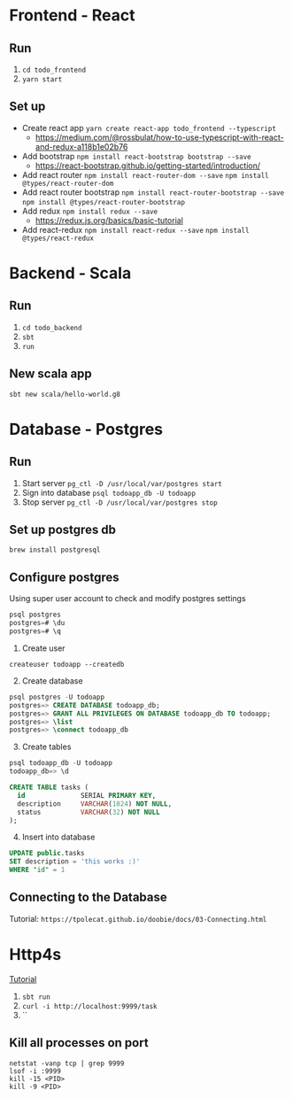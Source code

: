 # Frontend - React

## Run
1. `cd todo_frontend`
2. `yarn start`

## Set up
- Create react app `yarn create react-app todo_frontend --typescript`
  - https://medium.com/@rossbulat/how-to-use-typescript-with-react-and-redux-a118b1e02b76
- Add bootstrap `npm install react-bootstrap bootstrap --save`
  - https://react-bootstrap.github.io/getting-started/introduction/
- Add react router `npm install react-router-dom --save` `npm install @types/react-router-dom`
- Add react router bootstrap `npm install react-router-bootstrap --save` `npm install @types/react-router-bootstrap`
- Add redux `npm install redux --save`
  - https://redux.js.org/basics/basic-tutorial
- Add react-redux `npm install react-redux --save` `npm install @types/react-redux`

# Backend - Scala

## Run
1. `cd todo_backend`
2. `sbt`
3. `run`

## New scala app
```
sbt new scala/hello-world.g8
```

# Database - Postgres

## Run
1. Start server `pg_ctl -D /usr/local/var/postgres start`
2. Sign into database `psql todoapp_db -U todoapp`
3. Stop server `pg_ctl -D /usr/local/var/postgres stop`

## Set up postgres db
```
brew install postgresql
```
## Configure postgres
Using super user account to check and modify postgres settings
```sql
psql postgres
postgres=# \du
postgres=# \q
```
1. Create user
```
createuser todoapp --createdb
```
2. Create database
```sql
psql postgres -U todoapp
postgres=> CREATE DATABASE todoapp_db;
postgres=> GRANT ALL PRIVILEGES ON DATABASE todoapp_db TO todoapp; 
postgres=> \list 
postgres=> \connect todoapp_db
```
3. Create tables
```sql
psql todoapp_db -U todoapp
todoapp_db=> \d

CREATE TABLE tasks (
  id              SERIAL PRIMARY KEY,
  description     VARCHAR(1024) NOT NULL,
  status          VARCHAR(32) NOT NULL
);
```
4. Insert into database
```sql
UPDATE public.tasks 
SET description = 'this works :)' 
WHERE "id" = 1
```

## Connecting to the Database
Tutorial: `https://tpolecat.github.io/doobie/docs/03-Connecting.html`


# Http4s
[Tutorial](https://medium.com/@alandevlin7/http4s-v0-2-1d2d859d86c4)
1. `sbt run`
2. `curl -i http://localhost:9999/task`
3. ``


## Kill all processes on port
```
netstat -vanp tcp | grep 9999
lsof -i :9999
kill -15 <PID>
kill -9 <PID>
```